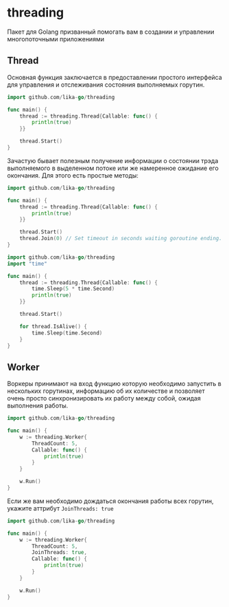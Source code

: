 # threading

Пакет для Golang призванный помогать вам в создании и управлении многопоточными приложениями

## Thread

Основная функция заключается в предоставлении простого интерфейса для управления и отслеживания состояния выполняемых горутин.

```go
import github.com/lika-go/threading

func main() {
    thread := threading.Thread{Callable: func() {
    	println(true)
    }}

    thread.Start()
}
```

Зачастую бывает полезным получение информации о состоянии трэда выполняемого в выделенном потоке или же намеренное ожидание
его окончания. Для этого есть простые методы:

```go
import github.com/lika-go/threading

func main() {
    thread := threading.Thread{Callable: func() {
    	println(true)
    }}

    thread.Start()
	thread.Join(0) // Set timeout in seconds waiting goroutine ending. 0 - means no timeout
}
```

```go
import github.com/lika-go/threading
import "time"

func main() {
    thread := threading.Thread{Callable: func() {
        time.Sleep(5 * time.Second)
    	println(true)
    }}

    thread.Start()

	for thread.IsAlive() {
        time.Sleep(time.Second)
    }
}
```


## Worker

Воркеры принимают на вход функцию которую необходимо запустить в нескольких горутинах, информацию об их количестве 
и позволяет очень просто синхронизировать их работу между собой, ожидая выполнения работы.

```go
import github.com/lika-go/threading

func main() {
    w := threading.Worker{
        ThreadCount: 5,
		Callable: func() {
            println(true)
        }
    }

    w.Run()
}
```

Если же вам необходимо дождаться окончания работы всех горутин, укажите аттрибут `JoinThreads: true` 

```go
import github.com/lika-go/threading

func main() {
    w := threading.Worker{
        ThreadCount: 5,
		JoinThreads: true,
		Callable: func() {
            println(true)
        }
    }

    w.Run()
}
```
